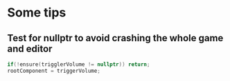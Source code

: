 # Some tips
## Test for nullptr to avoid crashing the whole game and editor
```C++
if(!ensure(trigglerVolume != nullptr)) return;
rootComponent = triggerVolume;
```